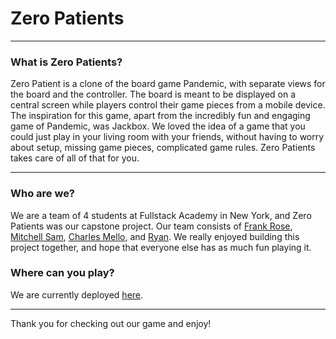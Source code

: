 # Zero Patients

---

### What is Zero Patients?

Zero Patient is a clone of the board game Pandemic, with separate views for the board and the controller. The board is meant to be displayed on a central screen while players control their game pieces from a mobile device. The inspiration for this game, apart from the incredibly fun and engaging game of Pandemic, was Jackbox. We loved the idea of a game that you could just play in your living room with your friends, without having to worry about setup, missing game pieces, complicated game rules. Zero Patients takes care of all of that for you.

---

### Who are we?

We are a team of 4 students at Fullstack Academy in New York, and Zero Patients was our capstone project. Our team consists of [Frank Rose](https://github.com/FrankRose), [Mitchell Sam](https://github.com/MitchellSam), [Charles Mello](https://github.com/willy-mello), and [Ryan](https://github.com/rkerins91). We really enjoyed building this project together, and hope that everyone else has as much fun playing it.

### Where can you play?

We are currently deployed [here](http://pandemic-clone.firebaseapp.com).

---

Thank you for checking out our game and enjoy!
